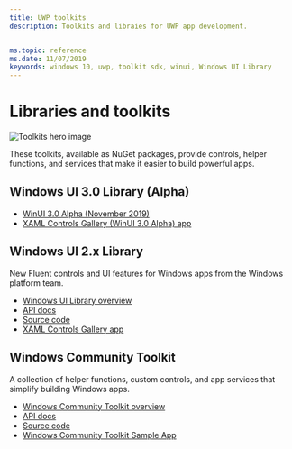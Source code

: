 ```yaml
---
title: UWP toolkits
description: Toolkits and libraies for UWP app development. 


ms.topic: reference
ms.date: 11/07/2019
keywords: windows 10, uwp, toolkit sdk, winui, Windows UI Library
---
```


# Libraries and toolkits

![Toolkits hero image](images/toolkits-banner.png)

These toolkits, available as NuGet packages, provide controls, helper functions, and services that make it easier to build powerful apps.

## Windows UI 3.0 Library (Alpha)

- [WinUI 3.0 Alpha (November 2019)](winui3/index.md)
- [XAML Controls Gallery (WinUI 3.0 Alpha) app](https://github.com/microsoft/Xaml-Controls-Gallery/tree/winui3alpha)

## Windows UI 2.x Library

New Fluent controls and UI features for Windows apps from the Windows platform team.

- [Windows UI Library overview](winui/index.md)
- [API docs](https://docs.microsoft.com/uwp/api/overview/winui/)
- [Source code](https://aka.ms/winui)
- [XAML Controls Gallery app](https://www.microsoft.com/p/xaml-controls-gallery/9msvh128x2zt)

## Windows Community Toolkit

A collection of helper functions, custom controls, and app services that simplify building Windows apps.

- [Windows Community Toolkit overview](https://docs.microsoft.com/windows/uwpcommunitytoolkit/)
- [API docs](https://docs.microsoft.com/dotnet/api/?view=win-comm-toolkit-dotnet-stable)  
- [Source code](https://aka.ms/uwptoolkit)
- [Windows Community Toolkit Sample App](https://www.microsoft.com/p/windows-community-toolkit-sample-app/9nblggh4tlcq)

<!-- 
* **Windows Community Toolkit**<br/>*NuGet package, Microsoft* 

    A collection of helper functions, custom controls, and app services that simplifies and demonstrates common developer tasks building UWP apps for Windows 10.

    [How-to articles](https://docs.microsoft.com/windows/uwpcommunitytoolkit/)

    [API docs](https://docs.microsoft.com/dotnet/api/?view=uwp-toolkit-dotnet)   

    [Source code](https://aka.ms/uwptoolkit)

* **Windows UI library**<br/>*NuGet package, Microsoft*

    High-quality controls and special effects for UWP apps from the Windows platform team. -->
